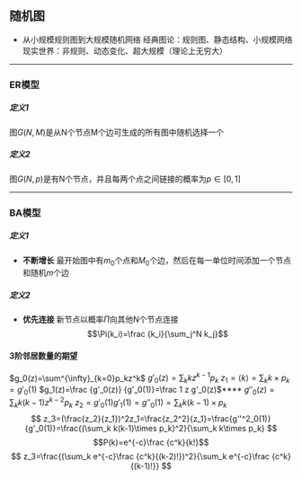 ## 随机图
- 从小规模规则图到大规模随机网络 
	经典图论：规则图、静态结构、小规模网络 
	现实世界：非规则、动态变化、超大规模（理论上无穷大）
---
### ER模型
##### 定义1
图$G(N,M)$是从N个节点M个边可生成的所有图中随机选择一个

##### 定义2
图$G(N,p)$是有N个节点，并且每两个点之间链接的概率为$p\in[0,1]$

---
### BA模型
##### 定义1
- **不断增长**
    最开始图中有$m_0$个点和$M_0$个边，然后在每一单位时间添加一个节点和随机$m$个边

##### 定义2
- **优先连接**
	新节点以概率$\Pi$向其他N个节点连接
$$\Pi(k_i)=\frac {k_i}{\sum_j^N k_j}$$

#### 3阶邻居数量的期望
$g_0(z)=\sum^{\infty}_{k=0}p_kz^k$
$g'_0(z)=\sum_k kz^{k-1}p_k$
$z_1=\langle k\rangle=\sum_k k\times p_k=g'_0(1)$
$g_1(z)=\frac {g'_0(z)} {g'_0(1)}=\frac 1 z g'_0(z)$****
$g''_0(z)=\sum_k k(k-1)z^{k-2}p_k$
$z_2=g'_0(1)g'_1(1)=g''_0(1)=\sum_k k(k-1)\times p_k$
$$
z_3=(\frac{z_2}{z_1})^2z_1=\frac{z_2^2}{z_1}=\frac{g''^2_0(1)}{g'_0(1)}=\frac{(\sum_k k(k-1)\times p_k)^2}{\sum_k k\times p_k}
$$
$$P(k)=e^{-c}\frac {c^k}{k!}$$
$$
z_3=\frac{(\sum_k e^{-c}\frac {c^k}{(k-2)!})^2}{\sum_k e^{-c}\frac {c^k}{(k-1)!}}
$$



